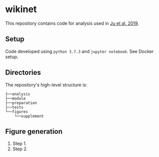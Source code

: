 # wikinet

This repository contains code for analysis used in [Ju et al. 2019]().

## Setup
Code developed using `python 3.7.3` and `jupyter notebook`. See Docker setup.

## Directories
The repository's high-level structure is:
```
├──analysis
├──module
├──preparation
├──tests
└──figures
    └──supplement
```

## Figure generation

1. Step 1.
2. Step 2.
